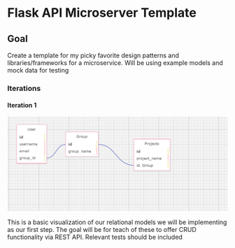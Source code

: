 # Flask API Microserver Template

## Goal

Create a template for my picky favorite design patterns and libraries/frameworks for a microservice. Will be using example models and mock data for testing

### Iterations

#### Iteration 1

![Basic table set up for Users, Group, Projects](./img/user_auth_tables.png)

This is a basic visualization of our relational models we will be implementing as our first step. The goal will be for teach of these to offer CRUD functionality via REST API. Relevant tests should be included
